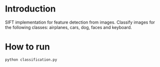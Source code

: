 # Introduction

SIFT implementation for feature detection from images. Classify images for the following classes: airplanes, cars, dog, faces and keyboard.

# How to run

```
python classification.py
```